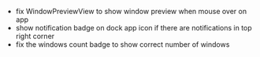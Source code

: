 - fix WindowPreviewView to show window preview when mouse over on app
- show notification badge on dock app icon if there are notifications in top right corner
- fix the windows count badge to show correct number of windows